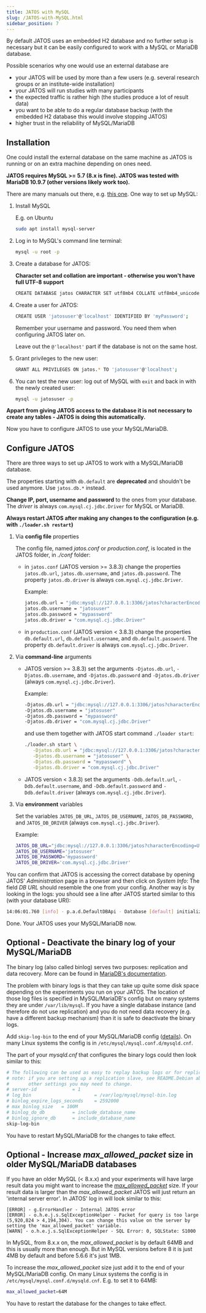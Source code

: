 ```yaml
---
title: JATOS with MySQL
slug: /JATOS-with-MySQL.html
sidebar_position: 7
---
```


By default JATOS uses an embedded H2 database and no further setup is necessary but it can be easily configured to work with a MySQL or MariaDB database.

Possible scenarios why one would use an external database are
* your JATOS will be used by more than a few users (e.g. several research groups or an institute-wide installation)
* your JATOS will run studies with many participants
* the expected traffic is rather high (the studies produce a lot of result data)
* you want to be able to do a regular database backup (with the embedded H2 database this would involve stopping JATOS)
* higher trust in the reliability of MySQL/MariaDB


## Installation

One could install the external database on the same machine as JATOS is running or on an extra machine depending on ones need.

**JATOS requires MySQL >= 5.7 (8.x is fine). JATOS was tested with MariaDB 10.9.7 (other versions likely work too).**

There are many manuals out there, e.g. [this one](https://www.digitalocean.com/community/tutorials/how-to-install-mysql-on-ubuntu-22-04). One way to set up MySQL:
   
1. Install MySQL

   E.g. on Ubuntu

   ```bash
   sudo apt install mysql-server
   ```

1. Log in to MySQL's command line terminal:

   ```bash
   mysql -u root -p
   ```

1. Create a database for JATOS:

   **Character set and collation are important - otherwise you won't have full UTF-8 support**

   ```bash
   CREATE DATABASE jatos CHARACTER SET utf8mb4 COLLATE utf8mb4_unicode_ci;
   ```

1. Create a user for JATOS: 

   ```bash
   CREATE USER 'jatosuser'@'localhost' IDENTIFIED BY 'myPassword';
   ```
   
   Remember your username and password. You need them when configuring JATOS later on.

   Leave out the `@'localhost'` part if the database is not on the same host.

1. Grant privileges to the new user:

   ```bash
   GRANT ALL PRIVILEGES ON jatos.* TO 'jatosuser'@'localhost';
   ```

1. You can test the new user: log out of MySQL with `exit` and back in with the newly created user:

   ```bash
   mysql -u jatosuser -p
   ```

**Appart from giving JATOS access to the database it is not necessary to create any tables - JATOS is doing this automatically.**

Now you have to configure JATOS to use your MySQL/MariaDB.


## Configure JATOS

There are three ways to set up JATOS to work with a MySQL/MariaDB database.

The properties starting with `db.default` are **deprecated** and shouldn't be used anymore. Use `jatos.db.*` instead.

**Change IP, port, username and password** to the ones from your database. The _driver_ is always `com.mysql.cj.jdbc.Driver` for MySQL or MariaDB.

**Always restart JATOS after making any changes to the configuration (e.g. with `./loader.sh restart`)**

1. Via **config file** properties

   The config file, named _jatos.conf_ or _production.conf_, is located in the JATOS folder, in _./conf_ folder:

   * in `jatos.conf` (JATOS version >= 3.8.3) change the properties `jatos.db.url`, `jatos.db.username`, and `jatos.db.password`. The property `jatos.db.driver` is always `com.mysql.cj.jdbc.Driver`.

      Example:

      ~~~bash
      jatos.db.url = "jdbc:mysql://127.0.0.1:3306/jatos?characterEncoding=UTF-8&useJDBCCompliantTimezoneShift=true&useLegacyDatetimeCode=false&serverTimezone=UTC"
      jatos.db.username = "jatosuser"
      jatos.db.password = "mypassword"
      jatos.db.driver = "com.mysql.cj.jdbc.Driver"
      ~~~

   * in `production.conf` (JATOS version < 3.8.3) change the properties `db.default.url`, `db.default.username`, and `db.default.password`. The property `db.default.driver` is always `com.mysql.cj.jdbc.Driver`.

1. Via **command-line** arguments

   * JATOS version >= 3.8.3) set the arguments `-Djatos.db.url`, `-Djatos.db.username`, and `-Djatos.db.password` and `-Djatos.db.driver` (always `com.mysql.cj.jdbc.Driver`).

      Example:

      ~~~bash
      -Djatos.db.url = "jdbc:mysql://127.0.0.1:3306/jatos?characterEncoding=UTF-8&useJDBCCompliantTimezoneShift=true&useLegacyDatetimeCode=false&serverTimezone=UTC"
      -Djatos.db.username = "jatosuser"
      -Djatos.db.password = "mypassword"
      -Djatos.db.driver = "com.mysql.cj.jdbc.Driver"
      ~~~

      and use them together with JATOS start command `./loader start`:

      ~~~bash   
      ./loader.sh start \
         -Djatos.db.url = "jdbc:mysql://127.0.0.1:3306/jatos?characterEncoding=UTF-8&useJDBCCompliantTimezoneShift=true&useLegacyDatetimeCode=false&serverTimezone=UTC" \
         -Djatos.db.username = "jatosuser" \
         -Djatos.db.password = "mypassword" \
         -Djatos.db.driver = "com.mysql.cj.jdbc.Driver"
      ~~~ 

   * JATOS version < 3.8.3) set the arguments `-Ddb.default.url`, `-Ddb.default.username`, and `-Ddb.default.password` and `-Ddb.default.driver` (always `com.mysql.cj.jdbc.Driver`).
   
1. Via **environment** variables

   Set the variables `JATOS_DB_URL`, `JATOS_DB_USERNAME`, `JATOS_DB_PASSWORD`, and `JATOS_DB_DRIVER` (always `com.mysql.cj.jdbc.Driver`).

   Example:

   ~~~bash
   JATOS_DB_URL="jdbc:mysql://127.0.0.1:3306/jatos?characterEncoding=UTF-8&useJDBCCompliantTimezoneShift=true&useLegacyDatetimeCode=false&serverTimezone=UTC"
   JATOS_DB_USERNAME='jatosuser'
   JATOS_DB_PASSWORD='mypassword'
   JATOS_DB_DRIVER='com.mysql.cj.jdbc.Driver'
   ~~~

You can confirm that JATOS is accessing the correct database by opening JATOS' _Administration_ page in a browser and then click on _System Info_: The field _DB URL_ should resemble the one from your config. Another way is by looking in the logs: you should see a line after JATOS started similar to this (with your database URI):

~~~ bash
14:06:01.760 [info] - p.a.d.DefaultDBApi - Database [default] initialized at jdbc:mysql://localhost/jatos?characterEncoding=UTF-8&useJDBCCompliantTimezoneShift=true&useLegacyDatetimeCode=false&serverTimezone=UTC
~~~

Done. Your JATOS uses your MySQL/MariaDB now.


## Optional - Deactivate the binary log of your MySQL/MariaDB

The binary log (also called binlog) serves two purposes: replication and data recovery. More can be found in [MariaDB's documentation](https://mariadb.com/kb/en/binary-log/).

The problem with binary logs is that they can take up quite some disk space depending on the experiments you run on your JATOS. The location of those log files is specified in MySQL/MariaDB's config but on many systems they are under `/var/lib/mysql`. If you have a single database instance (and therefore do not use replication) and you do not need data recovery (e.g. have a different backup mechanism) than it is safe to deactivate the binary logs. 

Add `skip-log-bin` to the end of your MySQL/MariaDB config ([details](https://dev.mysql.com/doc/refman/8.0/en/replication-options-binary-log.html#option_mysqld_log-bin)). On many Linux systems the config is in `/etc/mysql/mysql.conf.d/mysqld.cnf`.

The part of your _mysqld.cnf_ that configures the binary logs could then look similar to this:

```bash
# The following can be used as easy to replay backup logs or for replication.
# note: if you are setting up a replication slave, see README.Debian about
#       other settings you may need to change.
# server-id             = 1
# log_bin                       = /var/log/mysql/mysql-bin.log
# binlog_expire_logs_seconds    = 2592000
# max_binlog_size   = 100M
# binlog_do_db          = include_database_name
# binlog_ignore_db      = include_database_name
skip-log-bin
```

You have to restart MySQL/MariaDB for the changes to take effect.


## Optional - Increase _max_allowed_packet_ size in older MySQL/MariaDB databases

If you have an older MySQL (< 8.x.x) and your experiments will have large result data you might want to increase the _[max_allowed_packet](https://dev.mysql.com/doc/refman/8.0/en/server-system-variables.html#sysvar_max_allowed_packet)_ size. If your result data is larger than the _max_allowed_packet_ JATOS will just return an 'internal server error'. In JATOS' log in will look similar to this:

```
[ERROR] - g.ErrorHandler - Internal JATOS error
[ERROR] - o.h.e.j.s.SqlExceptionHelper - Packet for query is too large (5,920,824 > 4,194,304). You can change this value on the server by setting the 'max_allowed_packet' variable.
[WARN] - o.h.e.j.s.SqlExceptionHelper - SQL Error: 0, SQLState: S1000
```

In MySQL, from 8.x.x on, the _max_allowed_packet_ is by default 64MB and this is usually more than enough. But in MySQL versions before 8 it is just 4MB by default and before 5.6.6 it's just 1MB.  

To increase the _max_allowed_packet_ size just add it to the end of your MySQL/MariaDB config. On many Linux systems the config is in `/etc/mysql/mysql.conf.d/mysqld.cnf`. E.g. to set it to 64MB:

```bash
max_allowed_packet=64M
```

You have to restart the database for the changes to take effect.
